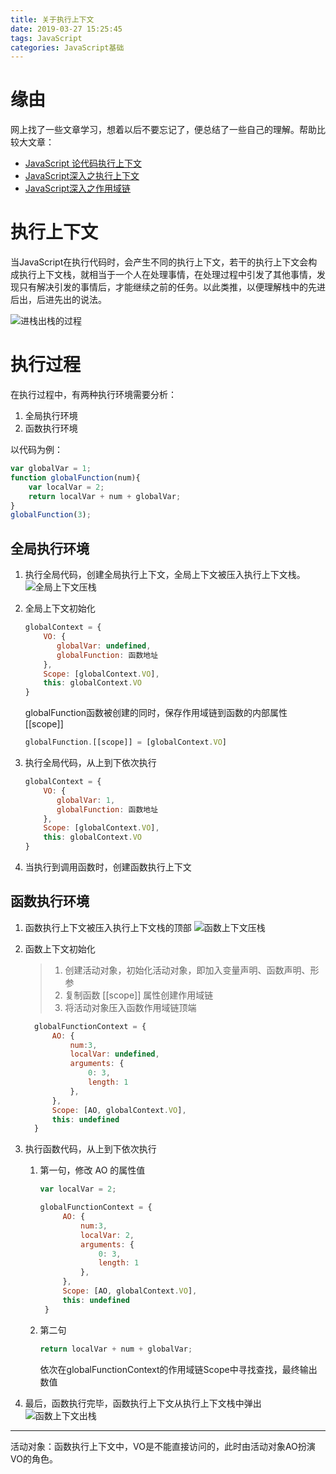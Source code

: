 ```yaml
---
title: 关于执行上下文
date: 2019-03-27 15:25:45
tags: JavaScript
categories: JavaScript基础
---
```


# 缘由

网上找了一些文章学习，想着以后不要忘记了，便总结了一些自己的理解。帮助比较大文章：

- [JavaScript 论代码执行上下文](<https://www.jianshu.com/p/8f19e45fd1f1>)
- [JavaScript深入之执行上下文](<https://github.com/mqyqingfeng/Blog/issues/8>)
- [JavaScript深入之作用域链](<https://github.com/mqyqingfeng/Blog/issues/6>)

# 执行上下文

当JavaScript在执行代码时，会产生不同的执行上下文，若干的执行上下文会构成执行上下文栈，就相当于一个人在处理事情，在处理过程中引发了其他事情，发现只有解决引发的事情后，才能继续之前的任务。以此类推，以便理解栈中的先进后出，后进先出的说法。

![进栈出栈的过程](ecs.png)

# 执行过程

在执行过程中，有两种执行环境需要分析：

1. 全局执行环境
2. 函数执行环境

以代码为例：

```js
var globalVar = 1;
function globalFunction(num){
    var localVar = 2;
    return localVar + num + globalVar;
}
globalFunction(3);
```

## 全局执行环境

1. 执行全局代码，创建全局执行上下文，全局上下文被压入执行上下文栈。
   ![全局上下文压栈](globalContext.png)

2. 全局上下文初始化

   ```js
   globalContext = {
       VO: {
          globalVar: undefined,
          globalFunction: 函数地址
       },
       Scope: [globalContext.VO],
       this: globalContext.VO
   }
   ```

   globalFunction函数被创建的同时，保存作用域链到函数的内部属性[[scope]]

   ```js
   globalFunction.[[scope]] = [globalContext.VO]
   ```

3. 执行全局代码，从上到下依次执行

   ```js
   globalContext = {
       VO: {
          globalVar: 1,
          globalFunction: 函数地址
       },
       Scope: [globalContext.VO],
       this: globalContext.VO
   }
   ```

4. 当执行到调用函数时，创建函数执行上下文

## 函数执行环境

1. 函数执行上下文被压入执行上下文栈的顶部
   ![函数上下文压栈](globalFunctionContext.png)

2. 函数上下文初始化

   > 1. 创建活动对象，初始化活动对象，即加入变量声明、函数声明、形参
   > 2. 复制函数 [[scope]] 属性创建作用域链
   > 3. 将活动对象压入函数作用域链顶端

   ```js
     globalFunctionContext = {
         AO: {
             num:3,
             localVar: undefined,
             arguments: {
                 0: 3,
                 length: 1
             },
         },
         Scope: [AO, globalContext.VO],
         this: undefined
     }
   ```

3. 执行函数代码，从上到下依次执行
   1. 第一句，修改 AO 的属性值

       ```js
       var localVar = 2;
       ```

       ```js
       globalFunctionContext = {
            AO: {
                num:3,
                localVar: 2,
                arguments: {
                    0: 3,
                    length: 1
                },
            },
            Scope: [AO, globalContext.VO],
            this: undefined
        }
       ```

   2. 第二句

       ```js
       return localVar + num + globalVar;
       ```

       依次在globalFunctionContext的作用域链Scope中寻找查找，最终输出数值

4. 最后，函数执行完毕，函数执行上下文从执行上下文栈中弹出
   ![函数上下文出栈](pull.png)

------

活动对象：函数执行上下文中，VO是不能直接访问的，此时由活动对象AO扮演VO的角色。

